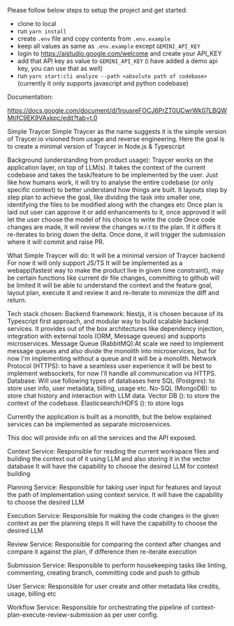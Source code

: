 Please follow below steps to setup the project and get started:

- clone to local
- run `yarn install`
- create `.env` file and copy contents from `.env.example`
- keep all values as same as `.env.example` except `GEMINI_API_KEY`
- login to https://aistudio.google.com/welcome and create your API_KEY
- add that API key as value to `GEMINI_API_KEY` (i have added a demo api key, you can use that as well)
- run `yarn start:cli analyze --path <absolute path of codebase>` (currently it only supports javascript and python codebase)

Documentation:

https://docs.google.com/document/d/1rousreFOCJ6PrZT0UCwrWk07LBQWMtjfC9EK9VAxkpc/edit?tab=t.0

Simple Traycer
Simple Traycer as the name suggests it is the simple version of Traycer.io visioned from usage and reverse engineering. Here the goal is to create a minimal version of Traycer in Node.js & Typescript

Background (understanding from product usage): Traycer works on the application layer, on top of LLM(s). It takes the context of the current codebase and takes the task/feature to be implemented by the user. Just like how humans work,
it will try to analyse the entire codebase (or only specific context) to better understand how things are built.
It layouts step by step plan to achieve the goal, like dividing the task into smaller one, identifying the files to be modified along with the changes etc
Once plan is laid out user can approve it or add enhancements to it, once approved it will let the user choose the model of his choice to write the code
Once code changes are made, it will review the changes w.r.t to the plan. If it differs it re-iterates to bring down the delta.
Once done, it will trigger the submission where it will commit and raise PR.

What Simple Traycer will do:
It will be a minimal version of Traycer backend
For now it will only support JS/TS
It will be implemented as a webapp(fastest way to make the product live in given time constraint), may be certain functions like current dir file changes, committing to github will be limited
It will be able to understand the context and the feature goal, layout plan, execute it and review it and re-iterate to minimize the diff and return.

Tech stack chosen:
Backend framework: Nestjs, it is chosen because of its Typescript first approach, and modular way to build scalable backend services. It provides out of the box architectures like dependency injection, integration with external tools (ORM, Message queues) and supports microservices.
Message Queue (RabbitMQ):At scale we need to implement message queues and also divide the monolith into microservices, but for now I'm implementing without a queue and it will be a monolith.
Network Protocol (HTTPS): to have a seamless user experience it will be best to implement websockets, for now I’ll handle all communication via HTTPS.
Database: Will use following types of databases here
SQL (Postgres): to store user info, user metadata, billing, usage etc.
No-SQL (MongoDB): to store chat history and interaction with LLM data.
Vector DB (): to store the context of the codebase.
Elasticsearch/HDFS (): to store logs

Currently the application is built as a monolith, but the below explained services can be implemented as separate microservices.

This doc will provide info on all the services and the API exposed.

Context Service:
Responsible for reading the current workspace files and building the context out of it using LLM and also storing it in the vector database
It will have the capability to choose the desired LLM for context building

Planning Service:
Responsible for taking user input for features and layout the path of implementation using context service.
It will have the capability to choose the desired LLM

Execution Service:
Responsible for making the code changes in the given context as per the planning steps
It will have the capability to choose the desired LLM

Review Service:
Responsible for comparing the context after changes and compare it against the plan, if difference then re-iterate execution

Submission Service:
Responsible to perform housekeeping tasks like linting, commenting, creating branch, committing code and push to github

User Service:
Responsible for user create and other metadata like credits, usage, billing etc

Workflow Service:
Responsible for orchestrating the pipeline of context-plan-execute-review-submission as per user config.
